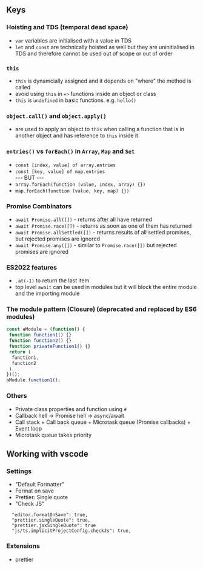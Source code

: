 ## Keys
### Hoisting and TDS (temporal dead space)
 - `var` variables are initialised with a value in TDS
 - `let` and `const` are technically hoisted as well but they are uninitialised in TDS and therefore cannot be used out of scope or out of order
### `this`
 - `this` is dynamcially assigned and it depends on "where" the method is called
 - avoid using `this` in `=>` functions inside an object or class
 - `this` is `undefined` in basic functions. e.g. `hello()`
### `object.call()` and `object.apply()`
 - are used to apply an object to `this` when calling a function that is in another object and has reference to `this` inside it 
### `entries()` vs `forEach()` in `Array`, `Map` and `Set`
 - `const [index, value] of array.entries`
 - `const [key, value] of map.entries` \
--- BUT ---
 - `array.forEach(function (value, index, array) {})`
 - `map.forEach(function (value, key, map) {})`
### Promise Combinators
 -  `await Promise.all([])` - returns after all have returned
 -  `await Promise.race([])` - returns as soon as one of them has returned
 -  `await Promise.allSettled([])` - returns results of all settled promises, but rejected promises are ignored
 -  `await Promise.any([])` - similar to `Promise.race([])` but rejected promises are ignored
### ES2022 features
 - `.at(-1)` to return the last item
 - top level `await` can be used in modules but it will block the entire module and the importing module
### The module pattern (Closure) (deprecated and replaced by ES6 modules)
 ```javascript
 const aModule = (function() {
  function function1() {}
  function function2() {}
  function privateFunction1() {}
  return (
   function1,
   function2
  )
 })();
 aModule.function1();
 ```
### Others
 - Private class properties and function using `#`
 - Callback hell -> Promise hell -> async/await
 - Call stack + Call back queue + Microtask queue (Promise callbacks) + Event loop
  -   Microtask queue takes priority


## Working with vscode

### Settings
 - "Default Formatter"
 - Format on save
 - Prettier: Single quote
 - "Check JS"

``` 
  "editor.formatOnSave": true,
  "prettier.singleQuote": true,
  "prettier.jsxSingleQuote": true
  "js/ts.implicitProjectConfig.checkJs": true,
```

### Extensions
 - prettier
